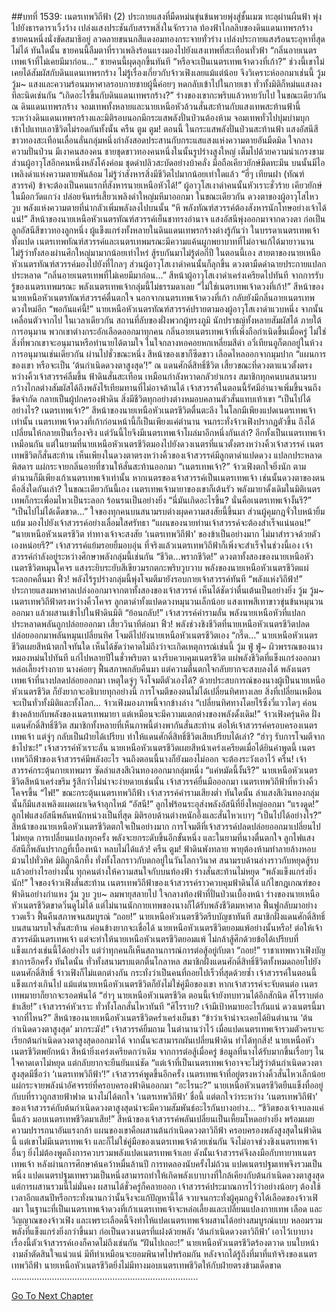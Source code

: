 ##บทที่ 1539: เนตรเทพวิถีฟ้า (2)
ประกายแสงที่มืดหม่นขุ่นข้นพวยพุ่งสู่ชั้นเมฆ ทะลุผ่านผืนฟ้า พุ่งไปยังธารดาราเวิ้งว้าง เปล่งแสงประชันกับสรรพสิ่งในจักรวาล
ท้องฟ้าไกลลิบของดินแดนเทพรกร้าง ชายคนหนึ่งนั่งขัดสมาธิอยู่ ลวดลายขนนกสีแดงอมทองกระจายทั่วร่าง เปล่งประกายแสงร้อนระอุหาที่สุดไม่ได้
ทันใดนั้น ชายคนนี้ลืมตาที่ราวเพลิงร้อนแรงมองไปยังแสงเทพที่สะเทือนทั่วฟ้า
“กลิ่นอายเนตรเทพเจ้าที่ไม่เคยมีมาก่อน...”
ชายคนนี้ผุดลุกขึ้นทันที
“หรือจะเป็นเนตรเทพเจ้าดวงที่เก้า?”
ช่วงนี้เขาไม่เคยได้สัมผัสกับดินแดนเทพรกร้าง ไม่รู้เรื่องเกี่ยวกับจ้าวเฟิงเลยแม้แต่น้อย จึงวิเคราะห์ออกมาเช่นนี้
วู้ม วู้ม~
แสงและความร้อนมหาศาลรอบกายชายผู้นี้ค่อยๆ หดกลับเข้าไปในกายเขา
ทั่วทั้งมิติก็หม่นแสงลงทีละนิดเช่นกัน
“เกิดอะไรขึ้นกับดินแดนเทพรกร้าง?”
ร่างของเขากะพริบแล้วหายวับไป
ในขณะเดียวกัน ณ ดินแดนเทพรกร้าง จอมเทพทั้งหลายและนายเหนือหัวล้วนสั่นสะท้านกับแสงเทพสะท้านฟ้านี้
ระหว่างดินแดนเทพรกร้างและมิติรอบนอกมีกระแสพลังปั่นป่วนต้องห้าม จอมเทพทั่วไปบุ่มบ่ามบุกเข้าไปแทบเอาชีวิตไม่รอดกันทั้งนั้น
ครืน ตูม ตูม!
ตอนนี้ ในกระแสพลังปั่นป่วนสะท้านฟ้า แสงอัสนีสีขาวทองสะเทือนเลื่อนลั่นกลุ่มหนึ่งกำลังสอดประสานกับกระแสแสงแห่งความตายอันมืดมิด
ใจกลางความปั่นป่วน มีเงาคนสองคน ชายชุดขาวทองคนหนึ่งในนั้นรูปร่างสูงใหญ่ เต็มไปด้วยความน่าเกรงขาม
ส่วนผู้อาวุโสอีกคนหนึ่งหลังโค้งค่อม ชุดดำปลิวสะบัดอย่างบ้าคลั่ง มือถือเคียวยักษ์มืดทะมึน บนนั้นมีไอเพลิงดำแห่งความตายพันล้อม ไม่รู้ว่าสังหารสิ่งมีชีวิตไปมากน้อยเท่าใดแล้ว
“ฮี่ๆ เทียนฝา (ทัณฑ์สวรรค์) ข้าจะต้องเป็นคนแรกที่สังหารนายเหนือหัวได้!”
ผู้อาวุโสเงาดำคนนั้นหัวเราะชั่วร้าย เคียวยักษ์ในมือกวัดแกว่ง ปล่อยจันทร์เสี้ยวเพลิงดำใหญ่มหึมาออกมา
ในขณะเดียวกัน ดวงตาของผู้อาวุโสไหววูบ พลังแห่งความตายที่น่ากลัวเพิ่มพลังลงไปบนนั้น
“หึ พลังทัณฑ์สวรรค์ต้องสังหารนักโทษอย่างเจ้าได้แน่!”
สีหน้าของนายเหนือหัวเนตรทัณฑ์สวรรค์เย็นชาทรงอำนาจ แสงอัสนีพุ่งออกมาจากดวงตา ก่อเป็นลูกอัสนีสีขาวทองลูกหนึ่ง
ผู้แข็งแกร่งทั้งหลายในดินแดนเทพรกร้างต่างรู้กันว่า ในบรรดาเนตรเทพเจ้าทั้งแปด เนตรเทพทัณฑ์สวรรค์และเนตรเทพมรณะมีความแค้นผูกพยาบาทที่ไม่อาจแก้ได้มายาวนาน
ไม่รู้ว่าทั้งสองผ่านศึกใหญ่มามากน้อยเท่าไหร่ สู้รบกันมาไม่รู้ต่อกี่ปี
ในตอนนี้เอง สายตาของนายเหนือหัวเนตรทัณฑ์สวรรค์มองไปยังที่ไกลๆ
ส่วนผู้อาวุโสเงาดำคนนั้นก็ลุกขึ้น ดวงตามืดดำฉายประกายแปลกประหลาด
“กลิ่นอายเนตรเทพที่ไม่เคยมีมาก่อน...”
สีหน้าผู้อาวุโสเงาดำเคร่งเครียดไปทันที จากการรับรู้ของเนตรเทพมรณะ พลังเนตรเทพเจ้ากลุ่มนี้ไม่ธรรมดาเลย
“ไม่ใช่เนตรเทพเจ้าดวงที่เก้า!”
สีหน้าของนายเหนือหัวเนตรทัณฑ์สวรรค์ตื่นตกใจ
นอกจากเนตรเทพเจ้าดวงที่เก้า กลับยังมีกลิ่นอายเนตรเทพดวงใหม่อีก
“พอกันแค่นี้!”
นายเหนือหัวเนตรทัณฑ์สวรรค์ปรายตามองผู้อาวุโสเงาดำแวบหนึ่ง จากนั้นเคลื่อนตัวจากไป
ในเวลาเดียวกัน สถานที่ลับของฝั่งพวกผู้ทรงภูมิ
นักปราชญ์ทั้งหลายสัมผัสได้ ภายใต้การอนุมาน พวกเขาต่างกระอักเลือดออกมาทุกคน
กลิ่นอายเนตรเทพเจ้าที่เพิ่งถือกำเนิดขึ้นเมื่อครู่ ไม่ใช่สิ่งที่พวกเขาจะอนุมานหรือทำนายได้ตามใจ
ในใจกลางหอคอยหกเหลี่ยมสีดำ อวี่เทียนอูก็ตกอยู่ในห้วงการอนุมานเช่นเดียวกัน
ผ่านไปชั่วขณะหนึ่ง สีหน้าของเขาก็ซีดขาว เลือดไหลออกจากมุมปาก “แผนการของเขา หรือจะเป็น ‘ต้นกำเนิดดวงตาสูงสุด’!”
ณ แดนศักดิ์สิทธิ์ชีวิต
เสี้ยวขณะที่ดวงตาแนวตั้งตรงหว่างคิ้วเจ้าสวรรค์ลืมขึ้น ฟ้าดินสั่นสะเทือน เหมือนกำลังหวาดกลัวยำเกรง
สมาชิกทุกคนบนสนามรบกว้างไกลต่างสัมผัสได้ถึงพลังไร้เทียมทานที่ไม่อาจต้านได้ เจ้าสวรรค์ในตอนนี้รัศมีอำนาจเพิ่มขึ้นจนถึงขีดจำกัด กลายเป็นผู้ปกครองฟ้าดิน สิ่งมีชีวิตทุกอย่างต่างหมอบคลานตัวสั่นแทบเท้าเขา
“เป็นไปได้อย่างไร? เนตรเทพเจ้า?”
สีหน้าของนายเหนือหัวเนตรชีวิตตื่นตะลึง
ในโลกมีเพียงแปดเนตรเทพเจ้าเท่านั้น เนตรเทพเจ้าดวงที่เก้าก่อนหน้านี้ก็เป็นเพียงแค่ตำนาน จนกระทั่งจ้าวเฟิงปรากฏตัวขึ้น ถึงได้เปลี่ยนให้กลายเป็นเรื่องจริง
แต่วันนี้ไยจึงมีเนตรเทพเจ้าโผล่มาอีกหนึ่งกันเล่า?
อีกทั้งเป็นเนตรเทพเจ้าเหมือนกัน แต่ในยามที่นายเหนือหัวเนตรชีวิตมองไปยังดวงเนตรที่แนวตั้งตรงหว่างคิ้วเจ้าสวรรค์ เนตรเทพชีวิตก็สั่นสะท้าน
เห็นเพียงในดวงตาตรงหว่างคิ้วของเจ้าสวรรค์มีลูกตาดำแปดดวง แปลกประหลาดพิสดาร แผ่กระจายกลิ่นอายที่ชวนให้สั่นสะท้านออกมา
“เนตรเทพเจ้า?”
จ้าวเฟิงตกใจยิ่งนัก
ตามตำนานก็มีเพียงเก้าเนตรเทพเจ้าเท่านั้น หากเนตรของเจ้าสวรรค์เป็นเนตรเทพเจ้า เช่นนั้นดวงตาของตนคือสิ่งใดกันเล่า?
ในขณะเดียวกันนี้เอง เนตรเทพเจ้ามายาของเขาก็เต้นรัว พลังมายาดั้งเดิมในมิติเนตรเทพก็กระเพื่อมไหวเป็นระลอก ร้อนรนเป็นอย่างยิ่ง
“นี่มันเกิดอะไรขึ้น? นั่นคือเนตรเทพเจ้างั้นรึ?”
“เป็นไปไม่ได้เด็ดขาด…”
ใจของทุกคนบนสนามรบต่างผุดความสงสัยนี้ขึ้นมา
ส่วนผู้คุมกฎจั่วใบหน้ายิ้มแย้ม มองไปยังเจ้าสวรรค์อย่างเลื่อมใสศรัทธา “แผนของนายท่านเจ้าสวรรค์จะต้องสำเร็จแน่นอน!”
“นายเหนือหัวเนตรชีวิต ท่าทางเจ้าจะสงสัย ‘เนตรเทพวิถีฟ้า’ ของข้าเป็นอย่างมาก ไม่มาสำรวจด้วยตัวเองหน่อยรึ?”
เจ้าสวรรค์แย้มรอยยิ้มอบอุ่น
ที่จริงแล้วเนตรเทพวิถีฟ้าก็เพิ่งจะสำเร็จในช่วงนี้เอง เจ้าสวรรค์กำลังอยู่ระหว่างศึกษาพลังกลุ่มนี้เช่นกัน
“ชีวิต…พรากชีวิต!”
ดวงตาทั้งสองของนายเหนือหัวเนตรชีวิตหมุนโคจร แสงระยิบระยับสีเขียวมรกตกะพริบวูบวาบ พลังของนายเหนือหัวเนตรชีวิตแผ่ระลอกคลื่นมา
ฟิ้ว!
พลังไร้รูปร่างกลุ่มนี้พุ่งโจมตีมายังรอบกายเจ้าสวรรค์ทันที
“พลังแห่งวิถีฟ้า!”
ประกายแสงมหาศาลเปล่งออกมาจากตาทั้งสองของเจ้าสวรรค์ เห็นได้ชัดว่าตื่นเต้นเป็นอย่างยิ่ง
วู้ม วู้ม~
เนตรเทพวิถีฟ้าตรงหว่างคิ้วโคจร ลูกตาดำทั้งแปดดวงหมุนวนเล็กน้อย
แสงเทพสีเทาขาวขุ่นข้นหมุนวนออกมา แล้วผสานเข้าไปในฟ้าดินมิติ
“ย้อนกลับ!”
เจ้าสวรรค์คำรามลั่น พลังนายเหนือหัวที่แปลกประหลาดพลันถูกปล่อยออกมา
เสี้ยววินาทีต่อมา
ฟิ้ว!
พลังช่วงชิงชีวิตที่นายเหนือหัวเนตรชีวิตปลดปล่อยออกมาพลันหมุนเปลี่ยนทิศ โจมตีไปยังนายเหนือหัวเนตรชีวิตเอง
“กรี๊ด…”
นายเหนือหัวเนตรชีวิตเผยสีหน้าตกใจทันใด เห็นได้ชัดว่าคาดไม่ถึงว่าจะเกิดเหตุการณ์เช่นนี้
วู้ม ฟู่ ฟู่~
ผิวพรรณของนางหมองหม่นไปทันที แก่ไปหลายปีในชั่วพริบตา
นางรีบควบคุมเนตรชีวิต แผ่พลังชีวิตที่แข็งแกร่งออกมาหล่อเลี้ยงร่างกาย
นางค่อยๆ ฟื้นสภาพกลับคืนมา แต่ความตื่นตกใจกลับยากจะสงบลงได้
พลังเนตรเทพเจ้าที่นางปลดปล่อยออกมา เหตุใดจู่ๆ จึงโจมตีตัวเองได้?
ด้วยประสบการณ์ของนางผู้เป็นนายเหนือหัวเนตรชีวิต ก็ยังยากจะอธิบายทุกอย่างนี้
การโจมตีของตนไม่ได้เปลี่ยนทิศทางเลย สิ่งที่เปลี่ยนเหมือนจะเป็นทั่วทั้งมิติและทั้งโลก...
จ้าวเฟิงมองภาพนี้จากข้างล่าง
“เปลี่ยนทิศทางโดยไร้ซึ่งวี่แววใดๆ ค่อนข้างคล้ายกับพลังของเนตรเทพมายา แต่เหมือนจะมีความแตกต่างของพลังดั้งเดิม!”
จ้าวเฟิงครุ่นคิด
ฝั่งแดนศักดิ์สิทธิ์ชีวิต สมาชิกทั้งหลายที่เห็นภาพนี้ต่างพากันสั่นสะท้าน
ต่อให้เจ้าสวรรค์ครอบครองเนตรเทพเจ้า แต่จู่ๆ กลับเป็นฝ่ายได้เปรียบ ทำให้แดนศักดิ์สิทธิ์ชีวิตเสียเปรียบได้เล่า?
“ฮ่าๆ รับการโจมตีจากข้าไปซะ!”
เจ้าสวรรค์หัวเราะลั่น
นายเหนือหัวเนตรชีวิตเผยสีหน้าเคร่งเครียดเมื่อได้ยินคำพูดนี้
เนตรเทพวิถีฟ้าของเจ้าสวรรค์มีพลังอะไร จนถึงตอนนี้นางก็ยังมองไม่ออก จะต้องระวังเอาไว้
ครืน!
เจ้าสวรรค์กระตุ้นกายเทพมาร ซัดลำแสงสีเงินทองออกมากลุ่มหนึ่ง
“แค่หมัดนี้งั้นรึ?”
นายเหนือหัวเนตรชีวิตสีหน้าเคร่งขรึม รู้สึกว่าไม่น่าจะง่ายดายเช่นนั้น
เจ้าสวรรค์ยื่นมือออกมา เนตรเทพวิถีฟ้าที่หว่างคิ้วโคจรขึ้น
“ไฟ!”
ขณะกระตุ้นเนตรเทพวิถีฟ้า เจ้าสวรรค์คำรามเสียงต่ำ
ทันใดนั้น ลำแสงสีเงินทองกลุ่มนั้นก็มีแสงเพลิงแผดเผาเจิดจ้าลุกไหม้
“อัสนี!”
ลูกไฟร้อนระอุส่งพลังอัสนีที่ยิ่งใหญ่ออกมา
“แรงดูด!”
ลูกไฟแสงอัสนีพลันหนักหน่วงเป็นที่สุด มิติรอบด้านต่างหนักอึ้งและสั่นไหวเบาๆ
“เป็นไปได้อย่างไร?”
สีหน้าของนายเหนือหัวเนตรชีวิตตกใจเป็นอย่างมาก
การโจมตีที่เจ้าสวรรค์ปลดปล่อยออกมาเปลี่ยนไปไม่หยุด การเปลี่ยนแปลงทุกครั้ง พลังจะยกระดับขึ้นอีกขั้นหนึ่ง
และในยามที่นางตื่นตกใจ ลูกไฟแสงอัสนีก็พลันปรากฏที่เบื้องหน้า
หลบไม่ได้แล้ว!
ครืน ตูม!
ฟ้าดินพังทลาย พายุต้องห้ามทำลายล้างหอบม้วนไปทั่วทิศ
มิติถูกฉีกทึ้ง ทั่งทั้งโลกราวกับตกอยู่ในวันโลกาวินาศ
สนามรบด้านล่างราวกับหยุดสู้รบแล้วอย่างไรอย่างนั้น ทุกคนต่างให้ความสนใจกับบนท้องฟ้า ร่างสั่นสะท้านไม่หยุด
“พลังแข็งแกร่งยิ่งนัก!”
ใจของจ้าวเฟิงสั่นสะท้าน
เนตรเทพวิถีฟ้าของเจ้าสวรรค์ราวควบคุมฟ้าดินได้ แก้ไขกฎเกณฑ์ของฟ้าดินอย่างกำแหง
วู้ม วูบ วูบ~
ลมพายุสลายไป ใจกลางท้องฟ้าที่ปั่นป่วนเบื้องหน้า ร่างของนายเหนือหัวเนตรชีวิตขาดวิ่นดูไม่ได้
แต่ไม่นานนักกายเทพของนางก็ได้รับพลังชีวิตมหาศาล ฟื้นฟูกลับมาอย่างรวดเร็ว ฟื้นคืนสภาพจนสมบูรณ์
“ถอย!”
นายเหนือหัวเนตรชีวิตรีบบัญชาทันที
สมาชิกฝั่งแดนศักดิ์สิทธิ์บนสนามรบใจสั่นสะท้าน ค่อนข้างยากจะเชื่อได้
นายเหนือหัวเนตรชีวิตยอมแพ้อย่างนั้นหรือ!
ต่อให้เจ้าสวรรค์มีเนตรเทพเจ้า แต่จะทำให้นายเหนือหัวเนตรชีวิตยอมแพ้ ไม่กล้าสู้ศึกด้วยข้อได้เปรียบที่แข็งแกร่งเช่นนี้ได้อย่างไร
แต่ว่าทุกคนก็เห็นสถานการณ์การต่อสู้อยู่กับตา
“ถอย!”
ราชาเทพหวาเฟิงบัญชาการอีกครั้ง
ทันใดนั้น ทั่วทั้งสนามรบแตกตื่นโกลาหล สมาชิกฝั่งแดนศักดิ์สิทธิ์ชีวิตทั้งหมดถอยไปยังแดนศักดิ์สิทธิ์
จ้าวเฟิงก็ไม่แตกต่างกัน กระทั่งว่าเป็นคนที่ถอยไปเร็วที่สุดด้วยซ้ำ
เจ้าสวรรค์ในตอนนี้แข็งแกร่งเกินไป แม้แต่นายเหนือหัวเนตรชีวิตก็ยังไม่ใช่คู่มือของเขา หากเจ้าสวรรค์จะจับตนต่อ เนตรเทพมายาก็ยากจะรอดพ้นได้
“ฮ่าๆ นายเหนือหัวเนตรชีวิต ตอนนี้เจ้ายังทบทวนได้อีกสักนิด ศิโรราบต่อข้าเสีย!”
เจ้าสวรรค์หัวเราะ ทั่วทั้งโลกสั่นไหวทันที
“ศิโรราบ? เจ้ามีเป้าหมายอะไรกันแน่ ดวงเนตรนี้มาจากที่ไหน?”
สีหน้าของนายเหนือหัวเนตรชีวิตคร่ำเคร่งเย็นชา
“ข้าว่าเจ้าน่าจะเคยได้ยินตำนาน ‘ต้นกำเนิดดวงตาสูงสุด’ มากระมัง!”
เจ้าสวรรค์ยิ้มถาม
ในตำนานว่าไว้ เมื่อแปดเนตรเทพเจ้ารวมตัวครบจะเรียกต้นกำเนิดดวงตาสูงสุดออกมาได้ จากนั้นจะสามารถผันเปลี่ยนฟ้าดิน ทำได้ทุกสิ่ง!
นายเหนือหัวเนตรชีวิตพยักหน้า สีหน้ายิ่งเคร่งเครียดกว่าเดิม
จากการต่อสู้เมื่อครู่ ข้อมูลที่นางได้รับมากขึ้นเรื่อยๆ ในใจคาดเดาไม่หยุด แต่กลับยากจะยืนยันแน่ชัด
“แต่เจ้าที่เป็นเนตรเทพเจ้าอาจจะไม่รู้ว่าต้นกำเนิดดวงตาสูงสุดมีชื่อว่า ‘เนตรเทพวิถีฟ้า’!”
เจ้าสวรรค์พูดขึ้นอีกครั้ง เนตรเทพเจ้าที่อยู่ตรงหว่างคิ้วสั่นไหวเล็กน้อย แผ่กระจายพลังน่าอัศจรรย์ที่ครอบครองฟ้าดินออกมา
“อะไรนะ?”
นายเหนือหัวเนตรชีวิตยืนแข็งทื่ออยู่กับบที่ราวถูกสายฟ้าฟาด
นางไม่ได้ตกใจ ‘เนตรเทพวิถีฟ้า’ ชื่อนี้ แต่ตกใจว่าระหว่าง ‘เนตรเทพวิถีฟ้า’ ของเจ้าสวรรค์กับต้นกำเนิดดวงตาสูงสุดน่าจะมีความสัมพันธ์อะไรกันบางอย่าง...
“ชีวิตของเจ้าจบลงแค่นี้แล้ว มอบเนตรเทพชีวิตมาเสีย!”
สีหน้าของเจ้าสวรรค์พลันเปลี่ยนเป็นเหี้ยมโหดอย่างยิ่ง พร้อมเผยความปรารถนาอันแรงกล้า
แผนของเขาคือผสานต้นกำเนิดดวงตาวิถีฟ้า ครอบครองพลังสูงสุดในฟ้าดินนี้
แต่เขาไม่มีเนตรเทพเจ้า และก็ไม่ใช่คู่มือของเนตรเทพเจ้าด้วยเช่นกัน จึงไม่อาจช่วงชิงเนตรเทพเจ้าอื่นๆ ยิ่งไม่ต้องพูดถึงการควบรวมพลังแปดเนตรเทพเจ้าเลย
ดังนั้นเจ้าสวรรค์จึงลงมือกับทายาทเนตรเทพเจ้า หลังผ่านการศึกษาค้นคว้าหมื่นล้านปี การทดลองนับครั้งไม่ถ้วน แปดเนตรปฐมเทพจึงรวมเป็นหนึ่ง
แปดเนตรปฐมเทพรวมเป็นหนึ่งสามารถทำให้เกิดพลังเบาบางที่ใกล้เคียงกับต้นกำเนิดดวงตาสูงสุด แต่การผสานรวมนี้ไม่มั่นคง ผสานได้ชั่วครู่ก็คลายออก
เจ้าสวรรค์ประมาณการไว้ว่าอย่างน้อยๆ ต้องใช้เวลาอีกแสนปีหรือกระทั่งนานกว่านั้นจึงจะแก้ปัญหานี้ได้
จวบจนกระทั่งผู้คุมกฎจั่วได้เลือดของจ้าวเฟิงมา
ในฐานะที่เป็นเนตรเทพเจ้าดวงที่เก้าเนตรเทพเจ้าจะหล่อเลี้ยงและเปลี่ยนแปลงกายเทพ เลือด และวิญญาณของจ้าวเฟิง
และเพราะเลือดนี้จึงทำให้แปดเนตรเทพเจ้าผสานได้อย่างสมบูรณ์แบบ หลอมรวมพลังที่แข็งแกร่งยิ่งกว่าขึ้นมา ก่อเป็นดวงเนตรที่แฝงด้วยพลัง ‘ต้นกำเนิดดวงตาวิถีฟ้า’ เอาไว้เบาบาง
เรื่องนี้ตัวเจ้าสวรรค์เองก็คาดไม่ถึงเช่นกัน
“ฝันไปเถอะ!”
นายเหนือหัวเนตรชีวิตร้องตวาด บนใบหน้างามล้ำตัดสินใจแน่วแน่ มีทีท่าเหมือนจะยอมพินาศไปพร้อมกัน
หลังจากได้รู้ถึงที่มาที่แท้จริงของเนตรเทพวิถีฟ้า นายเหนือหัวเนตรชีวิตยิ่งไม่มีทางมอบเนตรเทพชีวิตให้กับฝ่ายตรงข้ามเด็ดขาด
………………………………………………………………..


[Go To Next Chapter]( ./396.md)